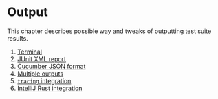 Output
======

This chapter describes possible way and tweaks of outputting test suite results.

1. [Terminal](terminal.md)
2. [JUnit XML report](junit.md)
3. [Cucumber JSON format](json.md)
4. [Multiple outputs](multiple.md)
5. [`tracing` integration](tracing.md)
6. [IntelliJ Rust integration](intellij.md)

